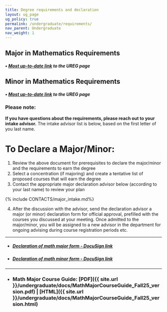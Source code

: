 ```yaml
---
title: Degree requirements and declaration
layout: ug_page
ug_policy: true
permalink: /undergraduate/requirements/
nav_parent: Undergraduate
nav_weight: 1
---
```


<!-- <h1 class="mb-3">Degree requirements</h1> -->

## Major in Mathematics Requirements

##### &bull; [Most up-to-date link](https://records.ureg.virginia.edu/preview_program.php?catoid=67&poid=10259) to the UREG page

## Minor in Mathematics Requirements

##### &bull; [Most up-to-date link](https://records.ureg.virginia.edu/preview_program.php?catoid=67&poid=10261) to the UREG page


<h3 class="mt-3">Please note:</h3>

<b>If you have questions about the requirements, please reach out to your intake advisor.</b> The intake advisor list is below, based on the first
letter of you last name.

<h1 class="mb-3 mt-5">To Declare a Major/Minor:</h1>

1. Review the above document for prerequisites to declare the major/minor and the requirements to earn the degree
2. Select a concentration (if majoring) and create a tentative list of proposed courses that will earn the degree
3. Contact the appropriate major declaration advisor below (according to your last name) to review your plan

{% include CONTACTS/major_intake.md%}

<ol>
<li value="4">After the discussion with the advisor, send the declaration advisor a major (or minor) declaration form for official approval, prefilled with the courses you discussed at your meeting. Once admitted to the major/minor, you will be assigned to a new advisor in the department for ongoing advising  during course registration periods etc.
</li>
</ol>

---

- ##### [Declaration of math major form - DocuSign link](https://na2.docusign.net/Member/PowerFormSigning.aspx?PowerFormId=8ac06762-93a5-4b69-a317-096a66807599&env=na2&acct=cb8f3d97-c474-4da1-9ceb-17a5b1681cc6&v=2)
- ##### [Declaration of math minor form - DocuSign link](https://na2.docusign.net/Member/PowerFormSigning.aspx?PowerFormId=8ac06762-93a5-4b69-a317-096a66807599&env=na2&acct=cb8f3d97-c474-4da1-9ceb-17a5b1681cc6&v=2)

<!--
---

**Note:** If you would like to have a course count toward your major/minor, but it is not on the list of approved courses, please take the following fillable form to your advisor for approval and a signature:&nbsp;<a href="{{ site.url }}/undergraduate/docs/exception(fillable)_1.pdf">Course Exception for a Major/Minor in Mathematics</a> -->

---

- ### Math Major Course Guide: [PDF]({{ site.url }}/undergraduate/docs/MathMajorCourseGuide_Fall25_version.pdf) | [HTML]({{ site.url }}/undergraduate/docs/MathMajorCourseGuide_Fall25_version.html)
